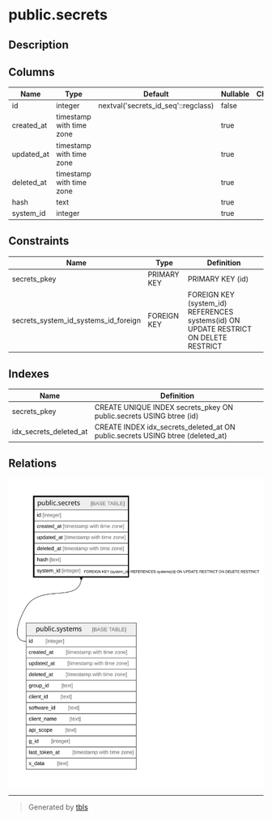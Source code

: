 # public.secrets

## Description

## Columns

| Name | Type | Default | Nullable | Children | Parents | Comment |
| ---- | ---- | ------- | -------- | -------- | ------- | ------- |
| id | integer | nextval('secrets_id_seq'::regclass) | false |  |  |  |
| created_at | timestamp with time zone |  | true |  |  |  |
| updated_at | timestamp with time zone |  | true |  |  |  |
| deleted_at | timestamp with time zone |  | true |  |  |  |
| hash | text |  | true |  |  |  |
| system_id | integer |  | true |  | [public.systems](public.systems.md) |  |

## Constraints

| Name | Type | Definition |
| ---- | ---- | ---------- |
| secrets_pkey | PRIMARY KEY | PRIMARY KEY (id) |
| secrets_system_id_systems_id_foreign | FOREIGN KEY | FOREIGN KEY (system_id) REFERENCES systems(id) ON UPDATE RESTRICT ON DELETE RESTRICT |

## Indexes

| Name | Definition |
| ---- | ---------- |
| secrets_pkey | CREATE UNIQUE INDEX secrets_pkey ON public.secrets USING btree (id) |
| idx_secrets_deleted_at | CREATE INDEX idx_secrets_deleted_at ON public.secrets USING btree (deleted_at) |

## Relations

![er](public.secrets.svg)

---

> Generated by [tbls](https://github.com/k1LoW/tbls)

